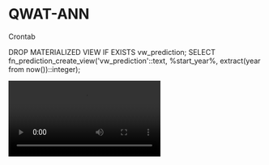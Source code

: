 # QWAT-ANN

Crontab

DROP MATERIALIZED VIEW IF EXISTS vw_prediction; SELECT fn_prediction_create_view('vw_prediction'::text, %start_year%, extract(year from now())::integer);

![Example of how it's used in an application](https://github.com/bogdanvaduva/QWAT-ANN/blob/main/media1.mp4)


